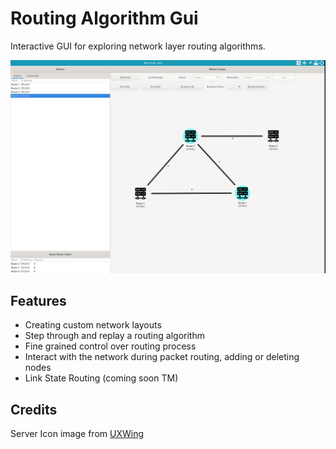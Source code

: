 # Routing Algorithm Gui

Interactive GUI for exploring network layer routing algorithms.

![Example](data/example.png)

## Features

- Creating custom network layouts
- Step through and replay a routing algorithm
- Fine grained control over routing process
- Interact with the network during packet routing, adding or deleting nodes
- Link State Routing (coming soon TM)

## Credits

Server Icon image from [UXWing](uxwing)

[uxwing]: https://uxwing.com
